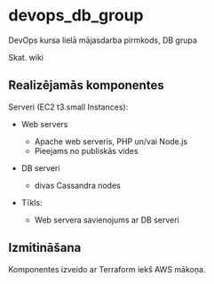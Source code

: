 # devops_db_group

DevOps kursa lielā mājasdarba pirmkods, DB grupa

Skat. wiki

## Realizējamās komponentes

Serveri (EC2 t3.small Instances):

- Web servers

  - Apache web serveris, PHP un/vai Node.js
  - Pieejams no publiskās vides

- DB serveri

  - divas Cassandra nodes

- Tīkls:
  - Web servera savienojums ar DB serveri

## Izmitināšana

Komponentes izveido ar Terraform iekš AWS mākoņa.
